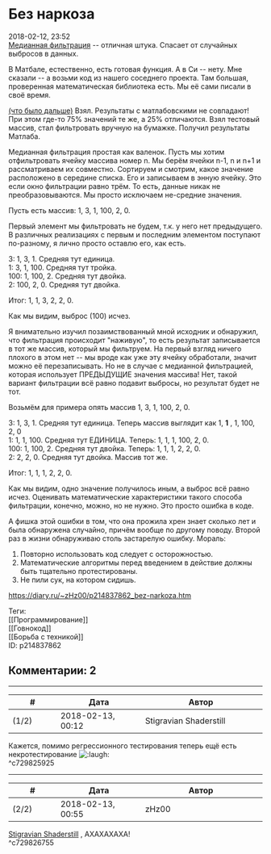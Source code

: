 Без наркоза
===========

  
2018-02-12, 23:52  
  [Медианная фильтрация](https://ru.wikipedia.org/wiki/%D0%9C%D0%B5%D0%B4%D0%B8%D0%B0%D0%BD%D0%BD%D1%8B%D0%B9_%D1%84%D0%B8%D0%BB%D1%8C%D1%82%D1%80)  -- отличная штука. Спасает от случайных выбросов в данных.   
   
 В Матбале, естественно, есть готовая функция. А в Си -- нету. Мне сказали -- а возьми код из нашего соседнего проекта. Там большая, проверенная математическая библиотека есть. Мы её сами писали в своё время.   
   
  [(что было дальше)](https://zHz00.diary.ru/p214837862.htm?index=1#linkmore214837862m1)    Взял. Результаты с матлабовскими не совпадают! При этом где-то 75% значений те же, а 25% отличаются. Взял тестовый массив, стал фильтровать вручную на бумажке. Получил результаты Матлаба.   
   
 Медианная фильтрация простая как валенок. Пусть мы хотим отфильтровать ячейку массива номер n. Мы берём ячейки n-1, n и n+1 и рассматриваем их совместно. Сортируем и смотрим, какое значение расположено в середине списка. Его и записываем в энную ячейку. Это если окно фильтрации равно трём. То есть, данные никак не преобразовываются. Мы просто исключаем не-средние значения.   
   
 Пусть есть массив: 1, 3, 1, 100, 2, 0.   
   
 Первый элемент мы фильтровать не будем, т.к. у него нет предыдущего. В различных реализациях с первым и последним элементом поступают по-разному, я лично просто оставлю его, как есть.   
   
 3: 1, 3, 1. Средняя тут единица.   
 1: 3, 1, 100. Средняя тут тройка.   
 100: 1, 100, 2. Средняя тут двойка.   
 2: 100, 2, 0. Средняя тут двойка.   
   
 Итог: 1, 1, 3, 2, 2, 0.   
   
 Как мы видим, выброс (100) исчез.   
   
 Я внимательно изучил позаимствованный мной исходник и обнаружил, что фильтрация происходит "наживую", то есть результат записывается в тот же массив, который мы фильтруем. На первый взгляд ничего плохого в этом нет -- мы вроде как уже эту ячейку обработали, значит можно её перезаписывать. Но не в случае с медианной фильтрацией, которая использует ПРЕДЫДУЩИЕ значения массива! Нет, такой вариант фильтрации всё равно подавит выбросы, но результат будет не тот.   
   
 Возьмём для примера опять массив 1, 3, 1, 100, 2, 0.   
   
 3: 1, 3, 1. Средняя тут единица. Теперь массив выглядит как 1,  **1**  , 1, 100, 2, 0   
 1: 1, 1, 100. Средняя тут ЕДИНИЦА. Теперь: 1, 1, 1, 100, 2, 0.   
 100: 1, 100, 2. Средняя тут двойка. Теперь: 1, 1, 1, 2, 2, 0.   
 2: 2, 2, 0. Средняя тут двойка. Массив тот же.   
   
 Итог: 1, 1, 1, 2, 2, 0.   
   
 Как мы видим, одно значение получилось иным, а выброс всё равно исчез. Оценивать математические характеристики такого способа фильтрации, конечно, можно, но не нужно. Это просто ошибка в коде.   
   
 А фишка этой ошибки в том, что она прожила хрен знает сколько лет и была обнаружена случайно, причём вообще по другому поводу. Второй раз в жизни обнаруживаю столь застарелую ошибку. Мораль:   
   
 1. Повторно использовать код следует с осторожностью.   
 2. Математические алгоритмы перед введением в действие должны быть тщательно протестированы.   
 3. Не пили сук, на котором сидишь.     
  
<https://diary.ru/~zHz00/p214837862_bez-narkoza.htm>  
  
Теги:  
[[Программирование]]  
[[Говнокод]]  
[[Борьба с техникой]]  
ID: p214837862  


Комментарии: 2
--------------

  


---



|         #         |              Дата              |                     Автор                     |           ID           |
| --- | --- | --- | --- |
| (1/2) | 2018-02-13, 00:12 | Stigravian Shaderstill | c729825925 |

  
 Кажется, помимо регрессионного тестирования теперь ещё есть некротестирование ![:laugh:](http://static.diary.ru/picture/1126.gif)   
 ^c729825925

---



|         #         |              Дата              |                     Автор                     |           ID           |
| --- | --- | --- | --- |
| (2/2) | 2018-02-13, 00:55 | zHz00 | c729826755 |

  
  [Stigravian Shaderstill](http://stigravian.diary.ru "Science, Death, Rock-n-Roll")  , АХАХАХАХА!   
 ^c729826755